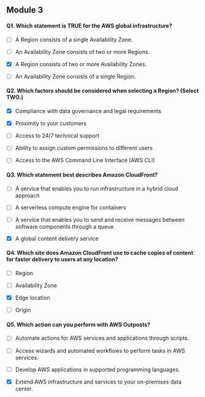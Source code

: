 ## Module 3

#### Q1. Which statement is TRUE for the AWS global infrastructure?

- [ ] A Region consists of a single Availability Zone.

- [ ] An Availability Zone consists of two or more Regions.

- [x] A Region consists of two or more Availability Zones.

- [ ] An Availability Zone consists of a single Region.


#### Q2. Which factors should be considered when selecting a Region? (Select TWO.)

- [x] Compliance with data governance and legal requirements

- [x] Proximity to your customers

- [ ] Access to 24/7 technical support

- [ ] Ability to assign custom permissions to different users

- [ ] Access to the AWS Command Line Interface (AWS CLI)


#### Q3. Which statement best describes Amazon CloudFront?

- [ ] A service that enables you to run infrastructure in a hybrid cloud approach

- [ ] A serverless compute engine for containers

- [ ] A service that enables you to send and receive messages between software components through a queue

- [x] A global content delivery service


#### Q4. Which site does Amazon CloudFront use to cache copies of content for faster delivery to users at any location?

- [ ] Region

- [ ] Availability Zone

- [x] Edge location

- [ ] Origin


#### Q5. Which action can you perform with AWS Outposts?

- [ ] Automate actions for AWS services and applications through scripts.

- [ ] Access wizards and automated workflows to perform tasks in AWS services.

- [ ] Develop AWS applications in supported programming languages.

- [x] Extend AWS infrastructure and services to your on-premises data center.
